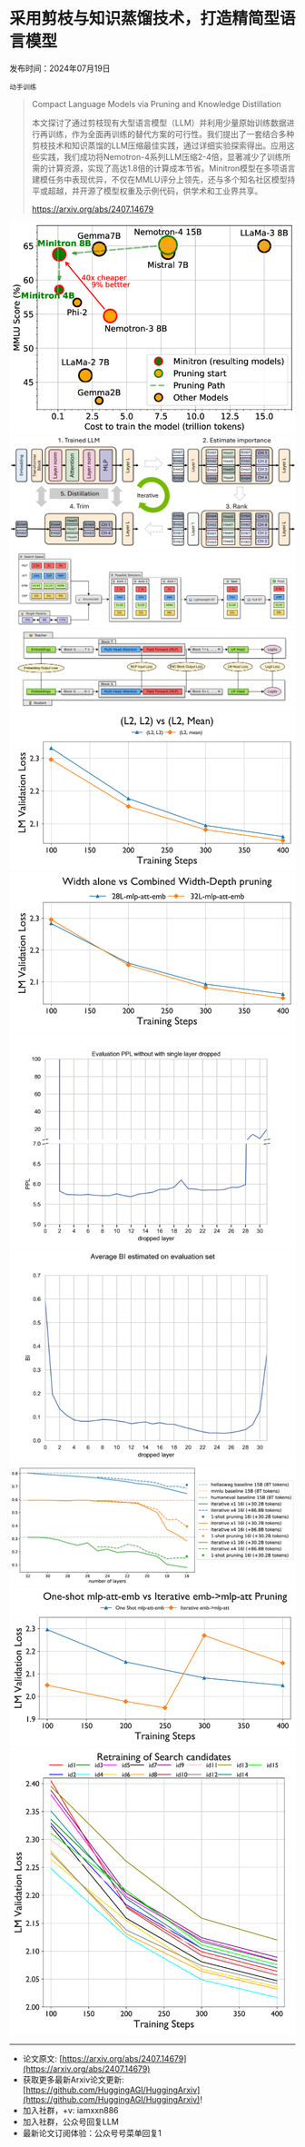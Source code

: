 # 采用剪枝与知识蒸馏技术，打造精简型语言模型
发布时间：2024年07月19日

`动手训练`
> Compact Language Models via Pruning and Knowledge Distillation
>
> 本文探讨了通过剪枝现有大型语言模型（LLM）并利用少量原始训练数据进行再训练，作为全面再训练的替代方案的可行性。我们提出了一套结合多种剪枝技术和知识蒸馏的LLM压缩最佳实践，通过详细实验探索得出。应用这些实践，我们成功将Nemotron-4系列LLM压缩2-4倍，显著减少了训练所需的计算资源，实现了高达1.8倍的计算成本节省。Minitron模型在多项语言建模任务中表现优异，不仅在MMLU评分上领先，还与多个知名社区模型持平或超越，并开源了模型权重及示例代码，供学术和工业界共享。
>
> https://arxiv.org/abs/2407.14679

![](https://raw.githubusercontent.com/HuggingAGI/HuggingArxiv/main/paper_images/2407.14679/x1.png)
![](https://raw.githubusercontent.com/HuggingAGI/HuggingArxiv/main/paper_images/2407.14679/x2.png)
![](https://raw.githubusercontent.com/HuggingAGI/HuggingArxiv/main/paper_images/2407.14679/x3.png)
![](https://raw.githubusercontent.com/HuggingAGI/HuggingArxiv/main/paper_images/2407.14679/x4.png)
![](https://raw.githubusercontent.com/HuggingAGI/HuggingArxiv/main/paper_images/2407.14679/x5.png)
![](https://raw.githubusercontent.com/HuggingAGI/HuggingArxiv/main/paper_images/2407.14679/x6.png)
![](https://raw.githubusercontent.com/HuggingAGI/HuggingArxiv/main/paper_images/2407.14679/x7.png)
![](https://raw.githubusercontent.com/HuggingAGI/HuggingArxiv/main/paper_images/2407.14679/x8.png)
![](https://raw.githubusercontent.com/HuggingAGI/HuggingArxiv/main/paper_images/2407.14679/x9.png)
![](https://raw.githubusercontent.com/HuggingAGI/HuggingArxiv/main/paper_images/2407.14679/x10.png)
![](https://raw.githubusercontent.com/HuggingAGI/HuggingArxiv/main/paper_images/2407.14679/x11.png)

<hr />

- 论文原文: [https://arxiv.org/abs/2407.14679](https://arxiv.org/abs/2407.14679)
- 获取更多最新Arxiv论文更新: [https://github.com/HuggingAGI/HuggingArxiv](https://github.com/HuggingAGI/HuggingArxiv)!
- 加入社群，+v: iamxxn886
- 加入社群，公众号回复LLM
- 最新论文订阅体验：公众号号菜单回复1